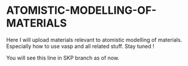 # ATOMISTIC-MODELLING-OF-MATERIALS
Here I will upload materials relevant to atomistic modelling of materials. Especially how to use vasp and all related stuff.
Stay tuned !

You will see this line in SKP branch as of now.

